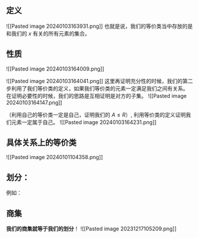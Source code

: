 ## 定义
![[Pasted image 20240103163931.png]]
也就是说，我们的等价类当中存放的是和我们的 $x$ 有关的所有元素的集合。
## 性质
![[Pasted image 20240103164009.png]]

![[Pasted image 20240103164041.png]]
这里再证明充分性的时候，我们的第二步利用了我们等价类的定义，如果我们等价类的元素一定满足我们之间有关系。
在证明必要性的时候，我们的思路是互相证明是对方的子集。
![[Pasted image 20240103164147.png]]

（利用自己的等价类一定是自己，证明我们的 $A\leq R$）, 利用等价类的定义证明我们元素一定属于自己。
![[Pasted image 20240103164231.png]]


## 具体关系上的等价类

![[Pasted image 20240101104358.png]]

## 划分：


例如：


## 商集
**我们的商集就等于我们的划分**！
![[Pasted image 20231217105209.png]]

